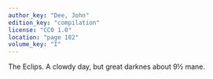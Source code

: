 ```yaml
---
author_key: "Dee, John"
edition_key: "compilation"
license: "CC0 1.0"
location: "page 182"
volume_key: "I"
---
```

The Eclips. A clowdy day, but great darknes about 9½ mane.
